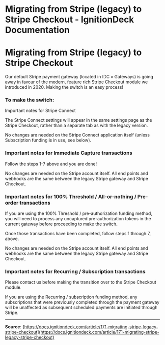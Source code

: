 # Migrating from Stripe (legacy) to Stripe Checkout - IgnitionDeck Documentation

# Migrating from Stripe (legacy) to Stripe Checkout

[](javascript:window.print())
Our default Stripe payment gateway (located in IDC » Gateways) is going away in favour of the modern, feature rich Stripe Checkout module we introduced in 2020. Making the switch is an easy process!

### To make the switch:

Important notes for Stripe Connect

The Stripe Connect settings will appear in the same settings page as the Stripe Checkout, rather than a separate tab as with the legacy version.

No changes are needed on the Stripe Connect application itself (unless Subscription funding is in use, see below).

### Important notes for Immediate Capture transactions

Follow the steps 1-7 above and you are done!

No changes are needed on the Stripe account itself. All end points and webhooks are the same between the legacy Stripe gateway and Stripe Checkout.

### Important notes for 100% Threshold / All-or-nothing / Pre-order transactions

If you are using the 100% Threshold / pre-authorization funding method, you will need to process any uncaptured pre-authorization tokens in the current gateway before proceeding to make the switch.

Once those transactions have been completed, follow steps 1 through 7, above.

No changes are needed on the Stripe account itself. All end points and webhooks are the same between the legacy Stripe gateway and Stripe Checkout.

### Important notes for Recurring / Subscription transactions

Please contact us before making the transition over to the Stripe Checkout module.

If you are using the Recurring / subscription funding method, any subscriptions that were previously completed through the payment gateway will be unaffected as subsequent scheduled payments are initiated through Stripe.



---
**Source:** [https://docs.ignitiondeck.com/article/171-migrating-stripe-legacy-stripe-checkout](https://docs.ignitiondeck.com/article/171-migrating-stripe-legacy-stripe-checkout)
